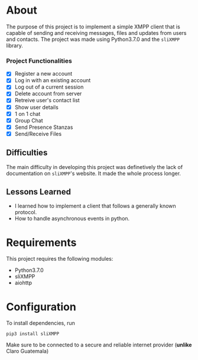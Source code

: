 # About

The purpose of this project is to implement a simple XMPP client that is capable of sending and receiving messages, files and updates from users and contacts. The project was made using Python3.7.0 and the `sliXMPP` library.

### Project Functionalities
- [x] Register a new account
- [x] Log in with an existing account
- [x] Log out of a current session
- [x] Delete account from server
- [x] Retreive user's contact list
- [x] Show user details
- [x] 1 on 1 chat
- [x] Group Chat
- [x] Send Presence Stanzas
- [x] Send/Receive Files

## Difficulties
The main difficulty in developing this project was definetively the lack of documentation on `sliXMPP`'s website. It made the whole process longer.

## Lessons Learned
- I learned how to implement a client that follows a generally known protocol.
- How to handle asynchronous events in python.

# Requirements

This project requires the following modules:
- Python3.7.0
- sliXMPP
- aiohttp

# Configuration

To install dependencies, run
```
pip3 install sliXMPP
```

Make sure to be connected to a secure and reliable internet provider (**unlike** Claro Guatemala)

